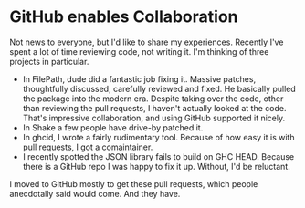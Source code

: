 # GitHub enables Collaboration

Not news to everyone, but I'd like to share my experiences. Recently I've spent a lot of time reviewing code, not writing it. I'm thinking of three projects in particular.

* In FilePath, dude did a fantastic job fixing it. Massive patches, thoughtfully discussed, carefully reviewed and fixed. He basically pulled the package into the modern era. Despite taking over the code, other than reviewing the pull requests, I haven't actually looked at the code. That's impressive collaboration, and using GitHub supported it nicely.
* In Shake a few people have drive-by patched it.
* In ghcid, I wrote a fairly rudimentary tool. Because of how easy it is with pull requests, I got a comaintainer.
* I recently spotted the JSON library fails to build on GHC HEAD. Because there is a GitHub repo I was happy to fix it up. Without, I'd be reluctant.

I moved to GitHub mostly to get these pull requests, which people anecdotally said would come. And they have.
